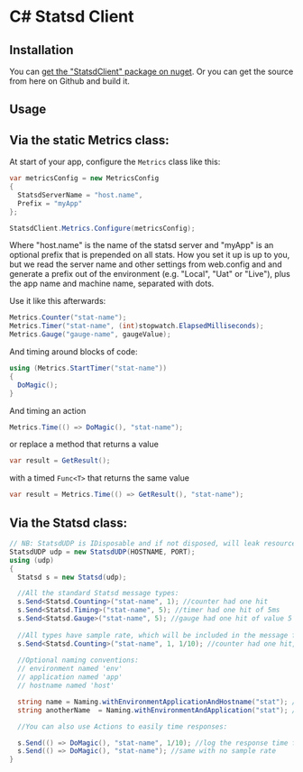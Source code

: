 C# Statsd Client
================

Installation
------------

You can [get the "StatsdClient" package on nuget](http://nuget.org/packages/StatsdClient).
Or you can get the source from here on Github and build it.

Usage
------

Via the static Metrics class:
-----------------------------

At start of your app, configure the `Metrics` class like this:

``` C#
var metricsConfig = new MetricsConfig
{
  StatsdServerName = "host.name",
  Prefix = "myApp"
};

StatsdClient.Metrics.Configure(metricsConfig);
```

Where "host.name" is the name of the statsd server and "myApp" is an optional prefix that is prepended on all stats. How you set it up is up to you, but we read the server name and other settings from web.config and and generate a prefix out of the environment (e.g. "Local", "Uat" or "Live"), plus the app name and machine name, separated with dots.

Use it like this afterwards:

``` C#
Metrics.Counter("stat-name");
Metrics.Timer("stat-name", (int)stopwatch.ElapsedMilliseconds);
Metrics.Gauge("gauge-name", gaugeValue);
```

 And timing around blocks of code:

``` C#
using (Metrics.StartTimer("stat-name"))
{
  DoMagic();
}
```

And timing an action

``` C#
Metrics.Time(() => DoMagic(), "stat-name");
```

or replace a method that returns a value

``` C#
var result = GetResult();
```

with a timed `Func<T>` that returns the same value

``` C#
var result = Metrics.Time(() => GetResult(), "stat-name");
```

Via the Statsd class:
---------------------

``` C#
// NB: StatsdUDP is IDisposable and if not disposed, will leak resources
StatsdUDP udp = new StatsdUDP(HOSTNAME, PORT);
using (udp)
{
  Statsd s = new Statsd(udp);

  //All the standard Statsd message types:
  s.Send<Statsd.Counting>("stat-name", 1); //counter had one hit
  s.Send<Statsd.Timing>("stat-name", 5); //timer had one hit of 5ms
  s.Send<Statsd.Gauge>("stat-name", 5); //gauge had one hit of value 5
  
  //All types have sample rate, which will be included in the message for Statsd's own stats crunching:
  s.Send<Statsd.Counting>("stat-name", 1, 1/10); //counter had one hit, this will be sent 10% of times it is called
 
  //Optional naming conventions:
  // environment named 'env'
  // application named 'app'
  // hostname named 'host'

  string name = Naming.withEnvironmentApplicationAndHostname("stat"); //== "env.app.stat.host"
  string anotherName  = Naming.withEnvironmentAndApplication("stat"); //== "env.app.stat"

  //You can also use Actions to easily time responses:

  s.Send(() => DoMagic(), "stat-name", 1/10); //log the response time for DoMagic call as a timer
  s.Send(() => DoMagic(), "stat-name"); //same with no sample rate
}
```
